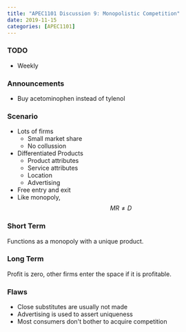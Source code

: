 ```yaml
---
title: "APEC1101 Discussion 9: Monopolistic Competition"
date: 2019-11-15
categories: [APEC1101]
---
```


### TODO

- Weekly

### Announcements

- Buy acetominophen instead of tylenol

### Scenario

- Lots of firms
    - Small market share
    - No collussion
- Differentiated Products
    - Product attributes
    - Service attributes
    - Location
    - Advertising
- Free entry and exit
- Like monopoly, $$MR\neq D$$


### Short Term

Functions as a monopoly with a unique product.

### Long Term

Profit is zero, other firms enter the space if it is profitable.

### Flaws

- Close substitutes are usually not made
- Advertising is used to assert uniqueness
- Most consumers don't bother to acquire competition